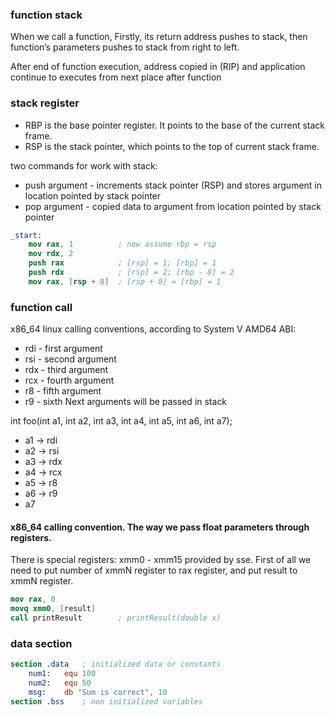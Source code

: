 ### function stack
When we call a function, Firstly, its return address pushes to stack, then function’s parameters pushes to stack from right to left.

After end of function execution, address copied in (RIP) and application continue to executes from next place after function

### stack register
* RBP is the base pointer register. It points to the base of the current stack frame.
* RSP is the stack pointer, which points to the top of current stack frame.

two commands for work with stack:
* push argument - increments stack pointer (RSP) and stores argument in location pointed by stack pointer
* pop argument - copied data to argument from location pointed by stack pointer

```nasm
_start:
    mov rax, 1          ; now assume rbp = rsp
    mov rdx, 2
    push rax            ; [rsp] = 1; [rbp] = 1
    push rdx            ; [rsp] = 2; [rbp - 8] = 2
    mov rax, [rsp + 8]  ; [rsp + 8] = [rbp] = 1
```

### function call
x86_64 linux calling conventions, according to System V AMD64 ABI:
* rdi - first argument
* rsi - second argument
* rdx - third argument
* rcx - fourth argument
* r8 - fifth argument
* r9 - sixth
Next arguments will be passed in stack

int foo(int a1, int a2, int a3, int a4, int a5, int a6, int a7);

* a1 -> rdi
* a2 -> rsi
* a3 -> rdx
* a4 -> rcx
* a5 -> r8
* a6 -> r9
* a7

#### x86_64 calling convention. The way we pass float parameters through registers.
There is special registers: xmm0 - xmm15 provided by sse.
First of all we need to put number of xmmN register to rax register, and put result to xmmN register.
```nasm
mov rax, 0
movq xmm0, [result]
call printResult        ; printResult(double x)
```


### data section
```nasm
section .data   ; initialized data or constants
    num1:   equ 100
    num2:   equ 50
    msg:    db "Sum is correct", 10
section .bss    ; non initialized variables
```
